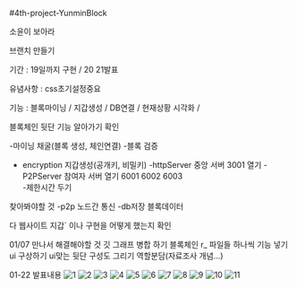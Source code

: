 #4th-project-YunminBlock

소윤이 보아라

브랜치 만들기

기간 : 19일까지 구현 / 20 21발표

유념사항 : css초기설정중요

기능 : 블록마이닝 / 지갑생성 / DB연결 / 현재상황 시각화 /

블록체인 뒷단 기능 알아가기 확인

-마이닝 채굴(블록 생성, 체인연결) -블록 검증

- encryption 지갑생성(공개키, 비밀키)
  -httpServer 중앙 서버 3001 열기
  -P2PServer 참여자 서버 열기 6001 6002 6003  
  -제한시간 두기

찾아봐야할 것
-p2p 노드간 통신
-db저장 블록데이터

다 웹사이트 지갑` 이나 구현을 어떻게 했는지 확인




01/07 만나서 해결해야할 것
깃 그래프 병합 하기
블록체인 r\_ 파일들 하나씩 기능 넣기
ui 구상하기
ui맞는 뒷단 구성도 그리기
역할분담(자료조사 개념...)



01-22 발표내용
![1](https://user-images.githubusercontent.com/89236248/150468513-f9276e3f-9e56-42df-847e-6c2f900090b0.PNG)
![2](https://user-images.githubusercontent.com/89236248/150469114-d29435b6-b898-4391-a5b4-c9ed66688220.PNG)
![3](https://user-images.githubusercontent.com/89236248/150469115-4fd4685d-cac8-4fcd-ac89-9e87c3383134.PNG)
![4](https://user-images.githubusercontent.com/89236248/150469117-edd3dd87-4bac-4bdd-a2c6-5a5e0430cbdf.PNG)
![5](https://user-images.githubusercontent.com/89236248/150469119-f98e6897-0132-4351-b2da-5a9eaadaf7ab.PNG)
![6](https://user-images.githubusercontent.com/89236248/150469121-c9d42b2a-da45-45bd-ab52-73243e89ea65.PNG)
![7](https://user-images.githubusercontent.com/89236248/150469104-d5eb5666-4ddb-4f60-aa9a-15f424709367.PNG)
![8](https://user-images.githubusercontent.com/89236248/150469108-c9348e19-3c19-44df-88c6-4ecc9a1a42f2.PNG)
![9](https://user-images.githubusercontent.com/89236248/150469111-c7d1770c-9e54-446a-901a-06cf94563f26.PNG)
![10](https://user-images.githubusercontent.com/89236248/150469112-81712de8-1223-476f-b02d-43805c4e893b.PNG)
![11](https://user-images.githubusercontent.com/89236248/150469113-b9d74cec-0ef3-4445-9ac8-3968712903a0.PNG)

